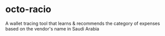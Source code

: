 # octo-racio
A wallet tracing tool that learns &amp; recommends the category of expenses based on the vendor's name in Saudi Arabia
